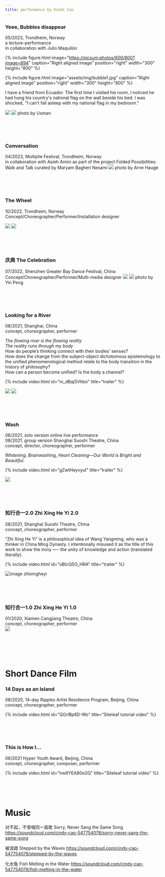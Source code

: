 ```yaml
---
title: performance by Xindi Cao
---
```



### Yeee, Bubbles disappear
05/2023, Trondheim, Norway  
a lecture-performance  
in collaboration with Julio Maquilón

{% include figure.html image="https://picsum.photos/600/800?image=894" caption="Right aligned image" position="right" width="300" height="800" %}

{% include figure.html image="assets/img/bubble1.jpg" caption="Right aligned image" position="right" width="300" height="800" %}

I have a friend from Ecuador. The first time I visited his room, I noticed he had hung his country's national flag on the wall beside his bed. I was shocked, "I can’t fall asleep with my national flag in my bedroom." 

![](assets/img/bubble1.jpg)
![](assets/img/bubble2.jpg)
photo by Usman

<br/> 
<br/>
<br/>

### Conversation
04/2023, Multiplie Festival, Trondheim, Norway  
in collaboration with Asieh Amini as part of the project Folded Possibilities: Walk and Talk curated by Maryam Bagheri Nesami
![](assets/img/conversation.JPG)
photo by Arne Hauge

<br/>
<br/>
<br/> 

### The Wheel
10/2022, Trondheim, Norway  
Concept/Choreographer/Performer/Installation designer

![](assets/img/wheel1.PNG)
![](assets/img/wheel2.PNG)

<br/> 
<br/>
<br/>

### 庆典 The Celebration
07/2022, Shenzhen Greater Bay Dance Festival, China  
Concept/Choreographer/Performer/Multi-media designer
![](assets/img/qingdian1.JPG)
![](assets/img/qingdian2.JPG)
photo by Yin Peng

<br/> 
<br/>
<br/>

### Looking for a River 
08/2021, Shanghai, China  
concept, choreographer, performer  

*The flowing river is the flowing reality  
The reality runs through my body*  
How do people’s thinking  connect with their bodies’ senses?  
How does the change from the subject-object dichotomous epistemology to the unified phenomenological method relate to the body transition in the history of philosophy?  
How can a person become unified? Is the body a channel? 

{% include video.html id="m_dBajSVhbo" title="trailer" %}

![](assets/img/river1.png)
![](assets/img/river2.png)

<br/> 
<br/>
<br/>

### Wash
06/2021, solo version online live performance  
08/2021, group version Shanghai Suoshi Theatre, China  
concept, director, choreographer, performer  

*Whitening, Brainwashing, Heart Cleaning—Our World is Bright and Beautiful.*

{% include video.html id="gZwtHeyvyuI" title="trailer" %}

![](assets/img/wash2.png)

<br/> 
<br/>
<br/>

### 知行合一2.0 Zhi Xing He Yi 2.0 
08/2021, Shanghai Suoshi Theatre, China  
concept, choreographer, performer  

“Zhi Xing He Yi” is a philosophical idea of Wang Yangming, who was a thinker in China Ming Dynasty. I intentionally  misused it as the title of this work to show the irony —- the unity of knowledge and action (translated literally).

{% include video.html id="oBIcQ5O_HRA" title="trailer" %}

![image zhixingheyi](/assets/img/zhixingheyi.png)

<br/> 
<br/>
<br/>

### 知行合一1.0 Zhi Xing He Yi 1.0 
01/2020, Xiamen Cangjiang Theatre, China  
concept, choreographer, performer  
![](assets/img/zhixingheyi1.JPG)

<br/> 
<br/>
<br/>  
<br/> 

# Short Dance Film

### 14 Days as an Island 
08/2020, 14-day Ripples Artist Residence Program, Beijing, China  
concept, choreographer, performer  

{% include video.html id="QGrIBp6D-Wo" title="Siteleaf tutorial video" %}

<br/> 
<br/>
<br/> 

### This is How I... 
06/2021 Hyper Youth Award, Beijing, China  
concept, choreographer, composer, performer 

{% include video.html id="hw6YEA80sGQ" title="Siteleaf tutorial video" %}

<br/> 
<br/>
<br/> 

# Music

对不起，不曾唱同一首歌 Sorry, Never Sang the Same Song <https://soundcloud.com/cindy-cao-547754078/sorry-never-sang-the-same-song>

被浪踏 Stepped by the Waves <https://soundcloud.com/cindy-cao-547754078/stepped-by-the-waves>

化水鱼 Fish Melting in the Water <https://soundcloud.com/cindy-cao-547754078/fish-melting-in-the-water>


